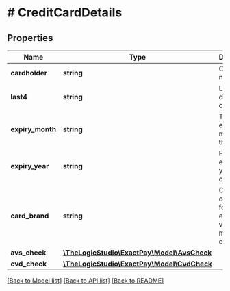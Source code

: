 # # CreditCardDetails

## Properties

Name | Type | Description | Notes
------------ | ------------- | ------------- | -------------
**cardholder** | **string** | Card holder name. | [optional]
**last4** | **string** | Last 4 digits of the card. | [optional]
**expiry_month** | **string** | Two-digit expiration month for the card. | [optional]
**expiry_year** | **string** | Four-digit expiration year for the card. | [optional]
**card_brand** | **string** | Card brand of the card, for example, visa, mastercard, etc. | [optional]
**avs_check** | [**\TheLogicStudio\ExactPay\Model\AvsCheck**](AvsCheck.md) |  | [optional]
**cvd_check** | [**\TheLogicStudio\ExactPay\Model\CvdCheck**](CvdCheck.md) |  | [optional]

[[Back to Model list]](../../README.md#models) [[Back to API list]](../../README.md#endpoints) [[Back to README]](../../README.md)
